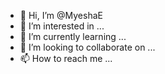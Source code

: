 - 👋 Hi, I’m @MyeshaE
- 👀 I’m interested in ...
- 🌱 I’m currently learning ...
- 💞️ I’m looking to collaborate on ...
- 📫 How to reach me ...

<!---
MyeshaE/MyeshaE is a ✨ special ✨ repository because its `README.md` (this file) appears on your GitHub profile.
You can click the Preview link to take a look at your changes.
--->
